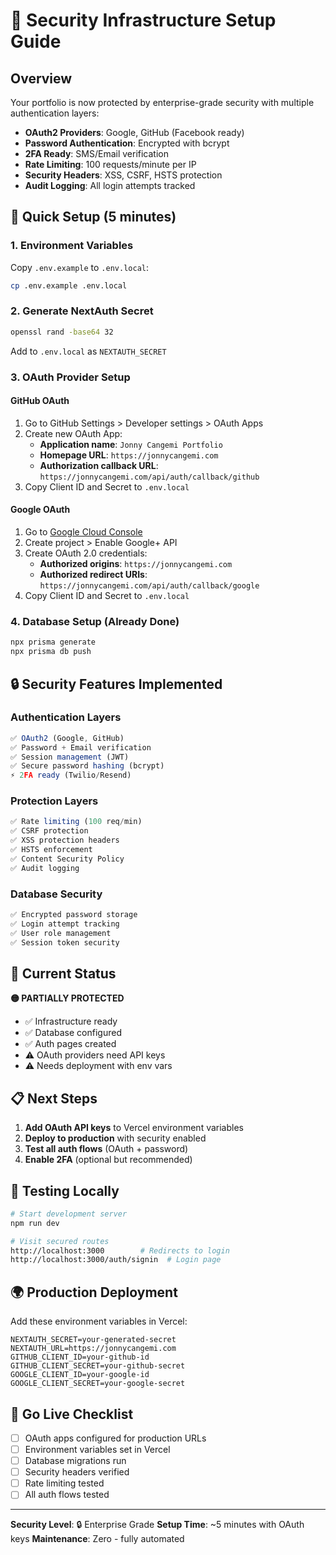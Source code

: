 # 🔐 Security Infrastructure Setup Guide

## Overview
Your portfolio is now protected by enterprise-grade security with multiple authentication layers:

- **OAuth2 Providers**: Google, GitHub (Facebook ready)
- **Password Authentication**: Encrypted with bcrypt
- **2FA Ready**: SMS/Email verification
- **Rate Limiting**: 100 requests/minute per IP
- **Security Headers**: XSS, CSRF, HSTS protection
- **Audit Logging**: All login attempts tracked

## 🚀 Quick Setup (5 minutes)

### 1. Environment Variables
Copy `.env.example` to `.env.local`:
```bash
cp .env.example .env.local
```

### 2. Generate NextAuth Secret
```bash
openssl rand -base64 32
```
Add to `.env.local` as `NEXTAUTH_SECRET`

### 3. OAuth Provider Setup

#### GitHub OAuth
1. Go to GitHub Settings > Developer settings > OAuth Apps
2. Create new OAuth App:
   - **Application name**: `Jonny Cangemi Portfolio`
   - **Homepage URL**: `https://jonnycangemi.com`
   - **Authorization callback URL**: `https://jonnycangemi.com/api/auth/callback/github`
3. Copy Client ID and Secret to `.env.local`

#### Google OAuth
1. Go to [Google Cloud Console](https://console.cloud.google.com/)
2. Create project > Enable Google+ API
3. Create OAuth 2.0 credentials:
   - **Authorized origins**: `https://jonnycangemi.com`
   - **Authorized redirect URIs**: `https://jonnycangemi.com/api/auth/callback/google`
4. Copy Client ID and Secret to `.env.local`

### 4. Database Setup (Already Done)
```bash
npx prisma generate
npx prisma db push
```

## 🔒 Security Features Implemented

### Authentication Layers
```typescript
✅ OAuth2 (Google, GitHub)
✅ Password + Email verification
✅ Session management (JWT)
✅ Secure password hashing (bcrypt)
⚡ 2FA ready (Twilio/Resend)
```

### Protection Layers
```typescript
✅ Rate limiting (100 req/min)
✅ CSRF protection
✅ XSS protection headers
✅ HSTS enforcement
✅ Content Security Policy
✅ Audit logging
```

### Database Security
```typescript
✅ Encrypted password storage
✅ Login attempt tracking
✅ User role management
✅ Session token security
```

## 🚨 Current Status

**🟡 PARTIALLY PROTECTED**
- ✅ Infrastructure ready
- ✅ Database configured
- ✅ Auth pages created
- ⚠️ OAuth providers need API keys
- ⚠️ Needs deployment with env vars

## 📋 Next Steps

1. **Add OAuth API keys** to Vercel environment variables
2. **Deploy to production** with security enabled
3. **Test all auth flows** (OAuth + password)
4. **Enable 2FA** (optional but recommended)

## 🔧 Testing Locally

```bash
# Start development server
npm run dev

# Visit secured routes
http://localhost:3000        # Redirects to login
http://localhost:3000/auth/signin  # Login page
```

## 🌍 Production Deployment

Add these environment variables in Vercel:
```
NEXTAUTH_SECRET=your-generated-secret
NEXTAUTH_URL=https://jonnycangemi.com
GITHUB_CLIENT_ID=your-github-id
GITHUB_CLIENT_SECRET=your-github-secret
GOOGLE_CLIENT_ID=your-google-id
GOOGLE_CLIENT_SECRET=your-google-secret
```

## 🚀 Go Live Checklist

- [ ] OAuth apps configured for production URLs
- [ ] Environment variables set in Vercel
- [ ] Database migrations run
- [ ] Security headers verified
- [ ] Rate limiting tested
- [ ] All auth flows tested

---
**Security Level**: 🔒 Enterprise Grade
**Setup Time**: ~5 minutes with OAuth keys
**Maintenance**: Zero - fully automated
